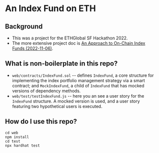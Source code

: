 # An Index Fund on ETH

## Background
 - This was a project for the ETHGlobal SF Hackathon 2022.
 - The more extensive project doc is [An Approach to On-Chain Index Funds (2022-11-06)](https://docs.google.com/document/d/1P7B8YbMYtgKWLpTUFDoFH_Krtiwo9xgKgCTuOfMV0Do/edit#heading=h.vv1754u0addx).


## What is non-boilerplate in this repo?
 - `web/contracts/IndexFund.sol` -- defines `IndexFund`, a core structure for implementing the index portfolio management strategy via a smart contract; and `MockIndexFund`, a child of `IndexFund` that has mocked versions of dependency methods.
 - `web/test/testIndexFund.js` -- here you an see a user story for the `IndexFund` structure. A mocked version is used, and a user story featuring two hypothetical users is executed.

## How do I use this repo?
```
cd web
npm install
cd test
npx hardhat test
```
